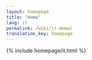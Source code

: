 ```yaml
---
layout: homepage
title: "Home"
lang: it
permalink: /wiki/it-Home/
translation_key: homepage
---
```


{% include homepage/it.html %}
